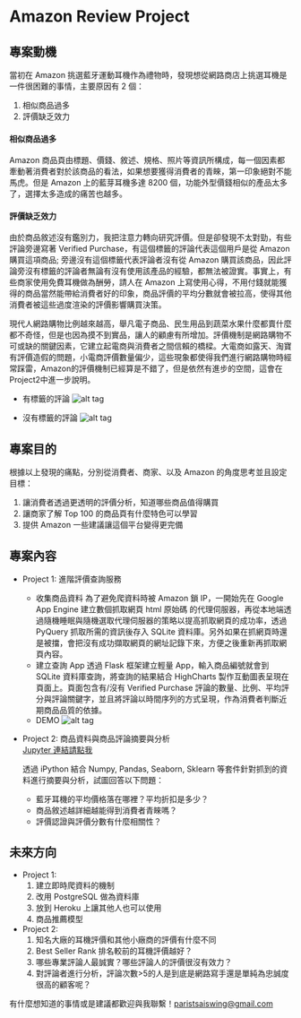 # Amazon Review Project
## 專案動機
當初在 Amazon 挑選藍牙運動耳機作為禮物時，發現想從網路商店上挑選耳機是一件很困難的事情，主要原因有 2 個：

1. 相似商品過多
2. 評價缺乏效力


#### 相似商品過多
  Amazon 商品頁由標題、價錢、敘述、規格、照片等資訊所構成，每一個因素都牽動著消費者對於該商品的看法，如果想要獲得消費者的青睞，第一印象絕對不能馬虎。但是 Amazon 上的藍芽耳機多達 8200 個，功能外型價錢相似的產品太多了，選擇太多造成的痛苦也越多。
#### 評價缺乏效力
  由於商品敘述沒有鑑別力，我把注意力轉向研究評價。但是卻發現不太對勁，有些評論旁邊寫著 Verified Purchase，有這個標籤的評論代表這個用戶是從 Amazon 購買這項商品; 旁邊沒有這個標籤代表評論者沒有從 Amazon 購買該商品，因此評論旁沒有標籤的評論者無論有沒有使用該產品的經驗，都無法被證實。事實上，有些商家使用免費耳機做為酬勞，請人在 Amazon 上寫使用心得，不用付錢就能獲得的商品當然能帶給消費者好的印象，商品評價的平均分數就會被拉高，使得其他消費者被這些過度渲染的評價影響購買決策。
  
  現代人網路購物比例越來越高，舉凡電子商品、民生用品到蔬菜水果什麼都賣什麼都不奇怪，但是也因為摸不到實品，讓人的顧慮有所增加。評價機制是網路購物不可或缺的關鍵因素，它建立起電商與消費者之間信賴的橋樑。大電商如露天、淘寶有評價造假的問題，小電商評價數量偏少，這些現象都使得我們進行網路購物時經常踩雷，Amazon的評價機制已經算是不錯了，但是依然有進步的空間，這會在Project2中進一步說明。
  
  * 有標籤的評論
  ![alt tag](https://dl.dropboxusercontent.com/u/49401941/amazon_verified.png)
  
  * 沒有標籤的評論
  ![alt tag](https://dl.dropboxusercontent.com/u/49401941/%E8%9E%A2%E5%B9%95%E6%88%AA%E5%9C%96%202016-04-27%2023.33.18.png)


## 專案目的
根據以上發現的痛點，分別從消費者、商家、以及 Amazon 的角度思考並且設定目標：

  1. 讓消費者透過更透明的評價分析，知道哪些商品值得購買
  2. 讓商家了解 Top 100 的商品頁有什麼特色可以學習
  3. 提供 Amazon 一些建議讓這個平台變得更完備

## 專案內容
* Project 1: 進階評價查詢服務
  * 收集商品資料
    為了避免爬資料時被 Amazon 鎖 IP，一開始先在 Google App Engine 建立數個抓取網頁 html 原始碼 的代理伺服器，再從本地端透過隨機睡眠與隨機選取代理伺服器的策略以提高抓取網頁的成功率，透過 PyQuery 抓取所需的資訊後存入 SQLite 資料庫。另外如果在抓網頁時還是被擋，會把沒有成功擷取網頁的網址記錄下來，方便之後重新再抓取網頁內容。
  * 建立查詢 App
    透過 Flask 框架建立輕量 App，輸入商品編號就會到 SQLite 資料庫查詢，將查詢的結果結合 HighCharts 製作互動圖表呈現在頁面上。頁面包含有/沒有 Verified Purchase 評論的數量、比例、平均評分與評論關鍵字，並且將評論以時間序列的方式呈現，作為消費者判斷近期商品品質的依據。
  * DEMO
  ![alt tag](https://dl.dropboxusercontent.com/u/49401941/amazon_project_record2.gif)
* Project 2: 商品資料與商品評論摘要與分析              
[Jupyter 連結請點我](http://nbviewer.jupyter.org/github/paristsai/amazon_review/blob/master/analysis/amazon-review.ipynb "Title")
  
  透過 iPython 結合 Numpy, Pandas, Seaborn, Sklearn 等套件針對抓到的資料進行摘要與分析，試圖回答以下問題：
    * 藍牙耳機的平均價格落在哪裡？平均折扣是多少？
    * 商品敘述越詳細越能得到消費者青睞嗎？
    * 評價認證與評價分數有什麼相關性？
  

  

## 未來方向
* Project 1:
  1. 建立即時爬資料的機制
  2. 改用 PostgreSQL 做為資料庫
  3. 放到 Heroku 上讓其他人也可以使用
  4. 商品推薦模型
* Project 2:
  1. 知名大廠的耳機評價和其他小廠商的評價有什麼不同
  2. Best Seller Rank 排名較前的耳機評價越好？
  3. 哪些專業評論人最誠實？哪些評論人的評價很沒有效力？
  4. 對評論者進行分析，評論次數>5的人是到底是網路寫手還是單純為忠誠度很高的顧客呢？

有什麼想知道的事情或是建議都歡迎與我聯繫！[paristsaiswing@gmail.com](paristsaiswing@gmail.com)
